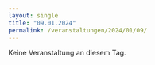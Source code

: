 ```yaml
---
layout: single
title: "09.01.2024"
permalink: /veranstaltungen/2024/01/09/
---
```


Keine Veranstaltung an diesem Tag.
